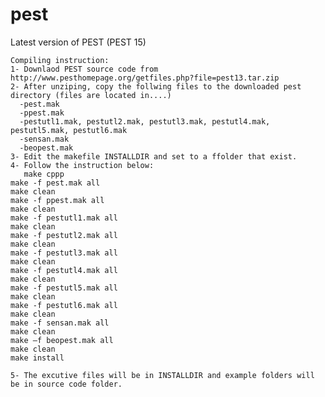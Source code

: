 # pest
Latest version of PEST (PEST 15)

    Compiling instruction:
    1- Downlaod PEST source code from  http://www.pesthomepage.org/getfiles.php?file=pest13.tar.zip
    2- After unziping, copy the follwing files to the downloaded pest directory (files are located in....)
      -pest.mak
      -ppest.mak
      -pestutl1.mak, pestutl2.mak, pestutl3.mak, pestutl4.mak, pestutl5.mak, pestutl6.mak
      -sensan.mak
      -beopest.mak
    3- Edit the makefile INSTALLDIR and set to a ffolder that exist. 
    4- Follow the instruction below: 
       make cppp
    make -f pest.mak all
    make clean
    make -f ppest.mak all
    make clean
    make -f pestutl1.mak all
    make clean
    make -f pestutl2.mak all
    make clean
    make -f pestutl3.mak all
    make clean
    make -f pestutl4.mak all
    make clean
    make -f pestutl5.mak all
    make clean
    make -f pestutl6.mak all
    make clean
    make -f sensan.mak all
    make clean
    make –f beopest.mak all
    make clean
    make install

    5- The excutive files will be in INSTALLDIR and example folders will be in source code folder. 


